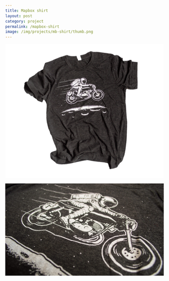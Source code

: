 ```yaml
---
title: Mapbox shirt
layout: post
category: project
permalink: /mapbox-shirt
image: /img/projects/mb-shirt/thumb.png
---
```


<style type="text/css">
	p img{margin:0 auto;}
</style>

![mb-shirt-1](/img/projects/mb-shirt/full-shirt.png)

![mb-shirt-2](/img/projects/mb-shirt/mb-shirt-1.jpg)